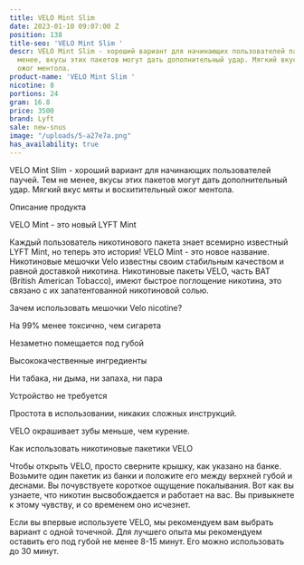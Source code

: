 ```yaml
---
title: VELO Mint Slim
date: 2023-01-10 09:07:00 Z
position: 138
title-seo: 'VELO Mint Slim '
descr: VELO Mint Slim - хороший вариант для начинающих пользователей паучей. Тем не
  менее, вкусы этих пакетов могут дать дополнительный удар. Мягкий вкус мяты и восхитительный
  ожог ментола.
product-name: 'VELO Mint Slim '
nicotine: 8
portions: 24
gram: 16.8
price: 3500
brand: Lyft
sale: new-snus
image: "/uploads/5-a27e7a.png"
has_availability: true
---
```


VELO Mint Slim - хороший вариант для начинающих пользователей паучей. Тем не менее, вкусы этих пакетов могут дать дополнительный удар. Мягкий вкус мяты и восхитительный ожог ментола.



Описание продукта

VELO Mint - это новый LYFT Mint

Каждый пользователь никотинового пакета знает всемирно известный LYFT Mint, но теперь это история! VELO Mint - это новое название. Никотиновые мешочки Velo известны своим стабильным качеством и равной доставкой никотина. Никотиновые пакеты VELO, часть BAT (British American Tobacco), имеют быстрое поглощение никотина, это связано с их запатентованной никотиновой солью.

Зачем использовать мешочки Velo nicotine?

На 99% менее токсично, чем сигарета

Незаметно помещается под губой

Высококачественные ингредиенты

Ни табака, ни дыма, ни запаха, ни пара

Устройство не требуется

Простота в использовании, никаких сложных инструкций.

VELO окрашивает зубы меньше, чем курение.

Как использовать никотиновые пакетики VELO

Чтобы открыть VELO, просто сверните крышку, как указано на банке. Возьмите один пакетик из банки и положите его между верхней губой и деснами. Вы почувствуете короткое ощущение покалывания. Вот как вы узнаете, что никотин высвобождается и работает на вас. Вы привыкнете к этому чувству, и со временем оно исчезнет.

Если вы впервые используете VELO, мы рекомендуем вам выбрать вариант с одной точечной. Для лучшего опыта мы рекомендуем оставить его под губой не менее 8-15 минут. Его можно использовать до 30 минут.